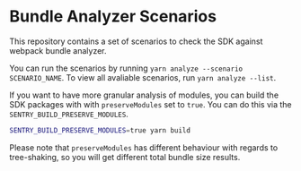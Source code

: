 # Bundle Analyzer Scenarios

This repository contains a set of scenarios to check the SDK against webpack bundle analyzer.

You can run the scenarios by running `yarn analyze --scenario SCENARIO_NAME`. To view all avaliable scenarios, run
`yarn analyze --list`.

If you want to have more granular analysis of modules, you can build the SDK packages with with `preserveModules` set to
`true`. You can do this via the `SENTRY_BUILD_PRESERVE_MODULES`.

```bash
SENTRY_BUILD_PRESERVE_MODULES=true yarn build
```

Please note that `preserveModules` has different behaviour with regards to tree-shaking, so you will get different total
bundle size results.
